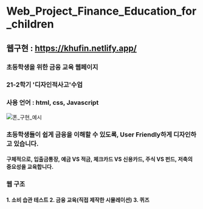 # Web_Project_Finance_Education_for_children

## 웹구현 : https://khufin.netlify.app/

### 초등학생을 위한 금융 교육 웹페이지
### 21-2학기 '디자인적사고'수업 
### 사용 언어 : html, css, Javascript
![폰_구현_예시](https://user-images.githubusercontent.com/66895650/143240781-1983de6d-4cf0-4fb9-a44a-96e21ce7b327.png)

### 초등학생들이 쉽게 금융을 이해할 수 있도록, User Friendly하게 디자인하고 있습니다. 
#### 구체적으로, 입출금통장, 예금 VS 적금, 체크카드 VS 신용카드, 주식 VS 펀드, 저축의 중요성을 교육합니다. 

### 웹 구조
#### 1. 소비 습관 테스트 2. 금융 교육(직접 제작한 시뮬레이션) 3. 퀴즈  
